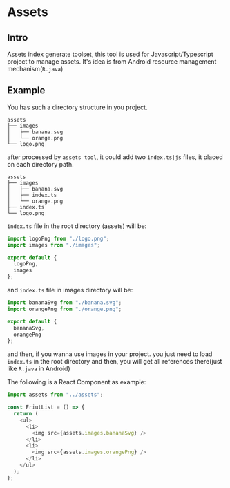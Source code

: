 # Assets

## Intro

Assets index generate toolset, this tool is used for Javascript/Typescript project to manage assets. It's idea is from Android resource management mechanism(`R.java`)

## Example

You has such a directory structure in you project.

```
assets
├── images
│   ├── banana.svg
│   └── orange.png
└── logo.png

```

after processed by `assets tool`, it could add two `index.ts|js` files, it placed on each directory path.

```
assets
├── images
│   ├── banana.svg
│   ├── index.ts
│   └── orange.png
├── index.ts
└── logo.png
```

`index.ts` file in the root directory (assets) will be:

```javascript
import logoPng from "./logo.png";
import images from "./images";

export default {
  logoPng,
  images
};
```

and `index.ts` file in images directory will be:

```javascript
import bananaSvg from "./banana.svg";
import orangePng from "./orange.png";

export default {
  bananaSvg,
  orangePng
};
```

and then, if you wanna use images in your project. you just need to load `index.ts` in the root directory and then, you will get all references there(just like `R.java` in Android)

The following is a React Component as example:

```javascript
import assets from "../assets";

const FriutList = () => {
  return (
    <ul>
      <li>
        <img src={assets.images.bananaSvg} />
      </li>
      <li>
        <img src={assets.images.orangePng} />
      </li>
    </ul>
  );
};
```
